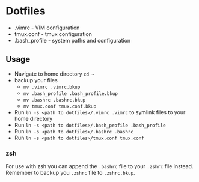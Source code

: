 # Dotfiles

* .vimrc - VIM configuration
* tmux.conf - tmux configuration
* .bash_profile - system paths and configuration

## Usage
* Navigate to home directory `cd ~`
* backup your files
  * `mv .vimrc .vimrc.bkup`
  * `mv .bash_profile .bash_profile.bkup`
  * `mv .bashrc .bashrc.bkup`
  * `mv tmux.conf tmux.conf.bkup`
* Run `ln -s <path to dotfiles>/.vimrc .vimrc` to symlink files to your home directory
* Run `ln -s <path to dotfiles>/.bash_profile .bash_profile`
* Run `ln -s <path to dotfiles>/.bashrc .bashrc`
* Run `ln -s <path to dotfiles>/tmux.conf tmux.conf`

### zsh
For use with zsh you can append the `.bashrc` file to your `.zshrc` file instead. Remember
to backup you `.zshrc` file to `.zshrc.bkup`.
